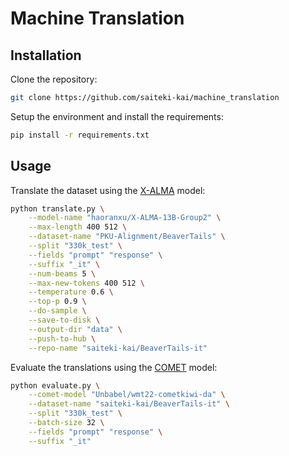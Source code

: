 # Machine Translation

## Installation

Clone the repository:

```bash
git clone https://github.com/saiteki-kai/machine_translation
```

Setup the environment and install the requirements:

```bash
pip install -r requirements.txt
```

## Usage

Translate the dataset using the [X-ALMA](https://github.com/fe1ixxu/ALMA) model:

```bash
python translate.py \
    --model-name "haoranxu/X-ALMA-13B-Group2" \
    --max-length 400 512 \
    --dataset-name "PKU-Alignment/BeaverTails" \
    --split "330k_test" \
    --fields "prompt" "response" \
    --suffix "_it" \
    --num-beams 5 \
    --max-new-tokens 400 512 \
    --temperature 0.6 \
    --top-p 0.9 \
    --do-sample \
    --save-to-disk \
    --output-dir "data" \
    --push-to-hub \
    --repo-name "saiteki-kai/BeaverTails-it"
```

Evaluate the translations using the [COMET](https://github.com/Unbabel/COMET) model:

```bash
python evaluate.py \
    --comet-model "Unbabel/wmt22-cometkiwi-da" \
    --dataset-name "saiteki-kai/BeaverTails-it" \
    --split "330k_test" \
    --batch-size 32 \
    --fields "prompt" "response" \
    --suffix "_it"
```
